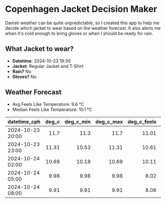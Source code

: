 
# Copenhagen Jacket Decision Maker

Danish weather can be quite unpredictable, so I created this app to help me decide which jacket to wear based on the weather forecast. 
It also alerts me when it's cold enough to bring gloves or when I should be ready for rain.

## What Jacket to wear?

- **Datetime**: 2024-10-23 19:30
- **Jacket**: Regular Jacket and T-Shirt
- **Rain?** No
- **Gloves?** No

## Weather Forecast
- Avg Feels Like Temperature: 9.6 °C
- Median Feels Like Temperature: 10.1 °C

| datetime_cph     |   deg_c |   deg_c_min |   deg_c_max |   deg_c_feels | weather   | wind   | rain   |
|:-----------------|--------:|------------:|------------:|--------------:|:----------|:-------|:-------|
| 2024-10-23 20:00 |   11.7  |       11.3  |       11.7  |         11.01 | Clouds    | Low    | None   |
| 2024-10-23 23:00 |   11.31 |       10.53 |       11.31 |         10.61 | Clouds    | Low    | None   |
| 2024-10-24 02:00 |   10.69 |       10.18 |       10.69 |         10.11 | Clouds    | Low    | None   |
| 2024-10-24 05:00 |    9.98 |        9.98 |        9.98 |          8.02 | Clouds    | Low    | None   |
| 2024-10-24 08:00 |    9.91 |        9.91 |        9.91 |          8.08 | Clouds    | Low    | None   |
        